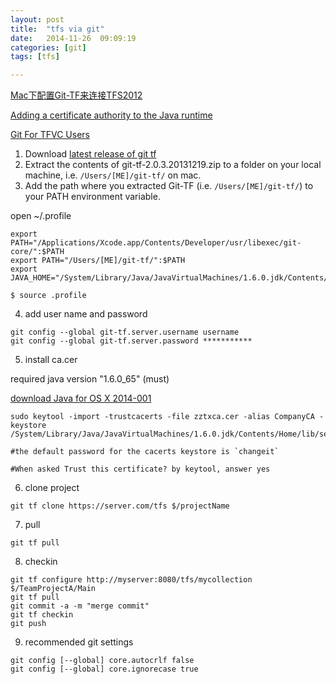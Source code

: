 ```yaml
---
layout: post
title:  "tfs via git"
date:   2014-11-26	09:09:19
categories: [git]
tags: [tfs]

---
```


[Mac下配置Git-TF来连接TFS2012](http://www.2cto.com/os/201209/157713.html)

[Adding a certificate authority to the Java runtime](http://mikepilat.com/2011/05/adding-a-certificate-authority-to-the-java-runtime.html)

[Git For TFVC Users](http://hamidshahid.blogspot.com/2014/02/git-for-tfvc-users.html)

1. Download [latest release of git tf](https://gittf.codeplex.com/)
2. Extract the contents of git-tf-2.0.3.20131219.zip to a folder on your local machine, i.e. `/Users/[ME]/git-tf/` on mac.
3. Add the path where you extracted Git-TF (i.e. `/Users/[ME]/git-tf/`) to your PATH environment variable.

open ~/.profile

```
export PATH="/Applications/Xcode.app/Contents/Developer/usr/libexec/git-core/":$PATH
export PATH="/Users/[ME]/git-tf/":$PATH
export JAVA_HOME="/System/Library/Java/JavaVirtualMachines/1.6.0.jdk/Contents/Home"

$ source .profile
```

4. add user name and password

```
git config --global git-tf.server.username username
git config --global git-tf.server.password ***********
```

5. install ca.cer

required java version "1.6.0_65" (must)

[download Java for OS X 2014-001](http://support.apple.com/kb/DL1572)

```
sudo keytool -import -trustcacerts -file zztxca.cer -alias CompanyCA -keystore  /System/Library/Java/JavaVirtualMachines/1.6.0.jdk/Contents/Home/lib/security/cacerts

#the default password for the cacerts keystore is `changeit`

#When asked Trust this certificate? by keytool, answer yes

```

6. clone project

```
git tf clone https://server.com/tfs $/projectName
```


7. pull

```
git tf pull
``` 


8. checkin

```
git tf configure http://myserver:8080/tfs/mycollection $/TeamProjectA/Main
git tf pull
git commit -a -m "merge commit"
git tf checkin
git push

```

9. recommended git settings

```
git config [--global] core.autocrlf false
git config [--global] core.ignorecase true
```

